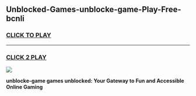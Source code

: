 
## Unblocked-Games-unblocke-game-Play-Free-bcnli
<h3>
<a href="https://premium76.site?title=unblocke-game&ref=12A">CLICK TO PLAY</a></h3>
<hr>

<h3>
<a href="https://premium76.site?title=unblocke-game&ref=12A">CLICK 2 PLAY</a>
  
</h3>

<a href="https://premium76.site?title=unblocke-game&ref=12A"><img src="https://clearcache.store/games.png"></a>


**unblocke-game games unblocked: Your Gateway to Fun and Accessible Online Gaming**
